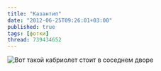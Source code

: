 ```yaml
---
title: "Казантип"
date: "2012-06-25T09:26:01+03:00"
published: true
tags: [фотки]
thread: 739434652
---
```


![Вот такой кабриолет стоит в соседнем дворе](/images/photos/cabriolet.jpg "Вот такой кабриолет стоит в соседнем дворе")
